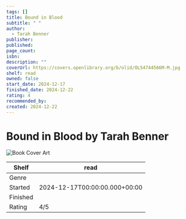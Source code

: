 ```yaml
---
tags: []
title: Bound in Blood
subtitle: " "
author:
  - Tarah Benner
publisher: 
published: 
page_count: 
isbn: 
description: ""
coverUrl: https://covers.openlibrary.org/b/olid/OL54744566M-M.jpg
shelf: read
owned: false
start_date: 2024-12-17
finished_date: 2024-12-22
rating: 4
recommended_by: 
created: 2024-12-22
---
```


# Bound in Blood by Tarah Benner

![Book Cover Art](https://covers.openlibrary.org/b/olid/OL54744566M-M.jpg)

| Shelf | read |
| --- | --- |
| Genre |  |
| Started | 2024-12-17T00:00:00.000+00:00 |
| Finished |  |
| Rating | 4/5 |


